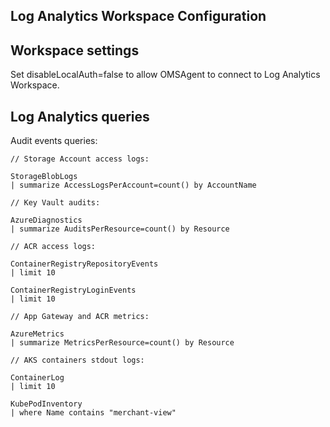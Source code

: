 Log Analytics Workspace Configuration
-------------------------------------

## Workspace settings

Set disableLocalAuth=false to allow OMSAgent to connect to Log Analytics Workspace.


## Log Analytics queries

Audit events queries:

```
// Storage Account access logs:

StorageBlobLogs
| summarize AccessLogsPerAccount=count() by AccountName

// Key Vault audits:

AzureDiagnostics
| summarize AuditsPerResource=count() by Resource

// ACR access logs:

ContainerRegistryRepositoryEvents
| limit 10

ContainerRegistryLoginEvents
| limit 10

// App Gateway and ACR metrics:

AzureMetrics
| summarize MetricsPerResource=count() by Resource

// AKS containers stdout logs:

ContainerLog
| limit 10

KubePodInventory
| where Name contains "merchant-view"
```